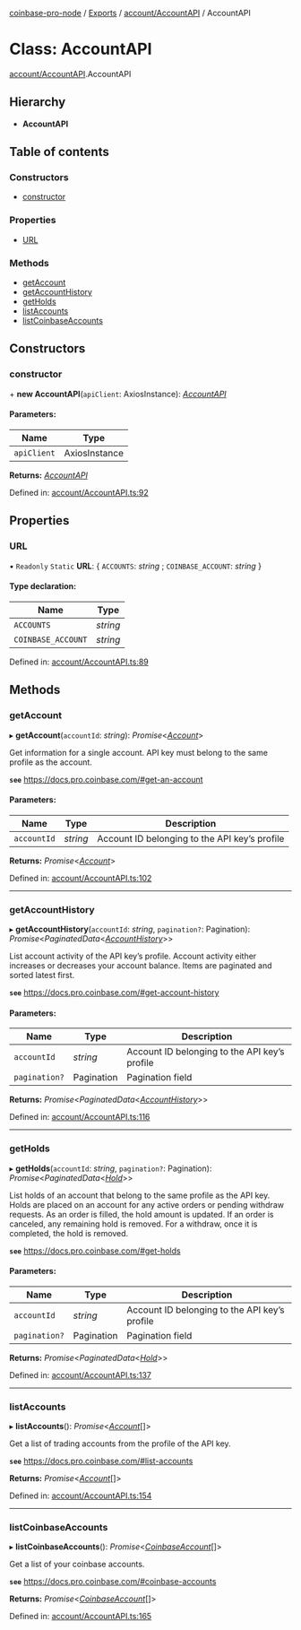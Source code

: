 [coinbase-pro-node](../README.md) / [Exports](../modules.md) / [account/AccountAPI](../modules/account_accountapi.md) / AccountAPI

# Class: AccountAPI

[account/AccountAPI](../modules/account_accountapi.md).AccountAPI

## Hierarchy

* **AccountAPI**

## Table of contents

### Constructors

- [constructor](account_accountapi.accountapi.md#constructor)

### Properties

- [URL](account_accountapi.accountapi.md#url)

### Methods

- [getAccount](account_accountapi.accountapi.md#getaccount)
- [getAccountHistory](account_accountapi.accountapi.md#getaccounthistory)
- [getHolds](account_accountapi.accountapi.md#getholds)
- [listAccounts](account_accountapi.accountapi.md#listaccounts)
- [listCoinbaseAccounts](account_accountapi.accountapi.md#listcoinbaseaccounts)

## Constructors

### constructor

\+ **new AccountAPI**(`apiClient`: AxiosInstance): [*AccountAPI*](account_accountapi.accountapi.md)

#### Parameters:

Name | Type |
------ | ------ |
`apiClient` | AxiosInstance |

**Returns:** [*AccountAPI*](account_accountapi.accountapi.md)

Defined in: [account/AccountAPI.ts:92](https://github.com/bennycode/coinbase-pro-node/blob/004782e/src/account/AccountAPI.ts#L92)

## Properties

### URL

▪ `Readonly` `Static` **URL**: { `ACCOUNTS`: *string* ; `COINBASE_ACCOUNT`: *string*  }

#### Type declaration:

Name | Type |
------ | ------ |
`ACCOUNTS` | *string* |
`COINBASE_ACCOUNT` | *string* |

Defined in: [account/AccountAPI.ts:89](https://github.com/bennycode/coinbase-pro-node/blob/004782e/src/account/AccountAPI.ts#L89)

## Methods

### getAccount

▸ **getAccount**(`accountId`: *string*): *Promise*<[*Account*](../interfaces/account_accountapi.account.md)\>

Get information for a single account. API key must belong to the same profile as the account.

**`see`** https://docs.pro.coinbase.com/#get-an-account

#### Parameters:

Name | Type | Description |
------ | ------ | ------ |
`accountId` | *string* | Account ID belonging to the API key’s profile   |

**Returns:** *Promise*<[*Account*](../interfaces/account_accountapi.account.md)\>

Defined in: [account/AccountAPI.ts:102](https://github.com/bennycode/coinbase-pro-node/blob/004782e/src/account/AccountAPI.ts#L102)

___

### getAccountHistory

▸ **getAccountHistory**(`accountId`: *string*, `pagination?`: Pagination): *Promise*<*PaginatedData*<[*AccountHistory*](../interfaces/account_accountapi.accounthistory.md)\>\>

List account activity of the API key’s profile. Account activity either increases or decreases your account
balance. Items are paginated and sorted latest first.

**`see`** https://docs.pro.coinbase.com/#get-account-history

#### Parameters:

Name | Type | Description |
------ | ------ | ------ |
`accountId` | *string* | Account ID belonging to the API key’s profile   |
`pagination?` | Pagination | Pagination field   |

**Returns:** *Promise*<*PaginatedData*<[*AccountHistory*](../interfaces/account_accountapi.accounthistory.md)\>\>

Defined in: [account/AccountAPI.ts:116](https://github.com/bennycode/coinbase-pro-node/blob/004782e/src/account/AccountAPI.ts#L116)

___

### getHolds

▸ **getHolds**(`accountId`: *string*, `pagination?`: Pagination): *Promise*<*PaginatedData*<[*Hold*](../interfaces/account_accountapi.hold.md)\>\>

List holds of an account that belong to the same profile as the API key. Holds are placed on an account for any
active orders or pending withdraw requests. As an order is filled, the hold amount is updated. If an order is
canceled, any remaining hold is removed. For a withdraw, once it is completed, the hold is removed.

**`see`** https://docs.pro.coinbase.com/#get-holds

#### Parameters:

Name | Type | Description |
------ | ------ | ------ |
`accountId` | *string* | Account ID belonging to the API key’s profile   |
`pagination?` | Pagination | Pagination field   |

**Returns:** *Promise*<*PaginatedData*<[*Hold*](../interfaces/account_accountapi.hold.md)\>\>

Defined in: [account/AccountAPI.ts:137](https://github.com/bennycode/coinbase-pro-node/blob/004782e/src/account/AccountAPI.ts#L137)

___

### listAccounts

▸ **listAccounts**(): *Promise*<[*Account*](../interfaces/account_accountapi.account.md)[]\>

Get a list of trading accounts from the profile of the API key.

**`see`** https://docs.pro.coinbase.com/#list-accounts

**Returns:** *Promise*<[*Account*](../interfaces/account_accountapi.account.md)[]\>

Defined in: [account/AccountAPI.ts:154](https://github.com/bennycode/coinbase-pro-node/blob/004782e/src/account/AccountAPI.ts#L154)

___

### listCoinbaseAccounts

▸ **listCoinbaseAccounts**(): *Promise*<[*CoinbaseAccount*](../interfaces/account_accountapi.coinbaseaccount.md)[]\>

Get a list of your coinbase accounts.

**`see`** https://docs.pro.coinbase.com/#coinbase-accounts

**Returns:** *Promise*<[*CoinbaseAccount*](../interfaces/account_accountapi.coinbaseaccount.md)[]\>

Defined in: [account/AccountAPI.ts:165](https://github.com/bennycode/coinbase-pro-node/blob/004782e/src/account/AccountAPI.ts#L165)
